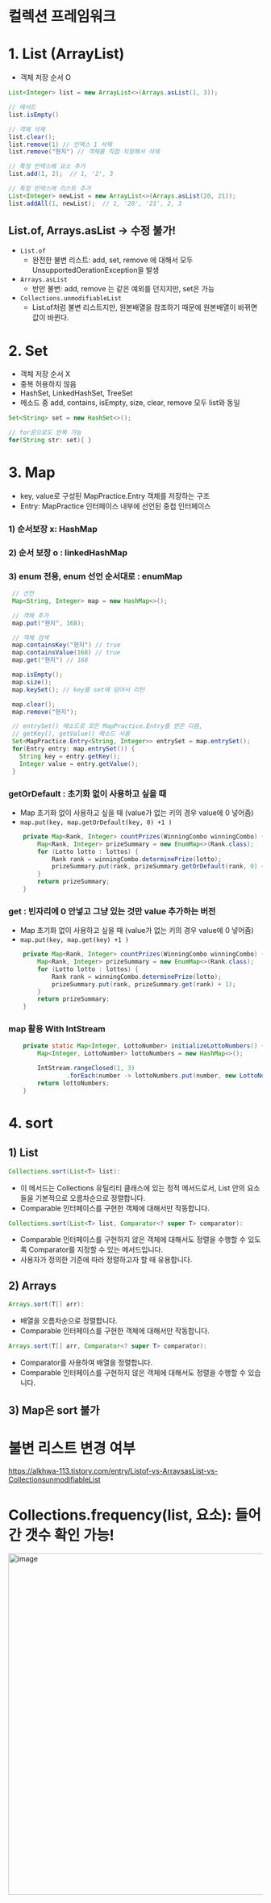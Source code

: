 # 컬렉션 프레임워크
# 1.  List (ArrayList)
- 객체 저장 순서 O
```java
List<Integer> list = new ArrayList<>(Arrays.asList(1, 3));

// 메서드
list.isEmpty()

// 객체 삭제
list.clear();
list.remove(1) // 인덱스 1 삭제
list.remove("현지") // 객체를 직접 지정해서 삭제

// 특정 인덱스에 요소 추가
list.add(1, 2);  // 1, '2', 3

// 특정 인덱스에 리스트 추가
List<Integer> newList = new ArrayList<>(Arrays.asList(20, 21));
list.addAll(1, newList);  // 1, '20', '21', 2, 3
```
## List.of, Arrays.asList -> 수정 불가!
- `List.of`
   - 완전한 불변 리스트: add, set, remove 에 대해서 모두 UnsupportedOerationException을 발생 
- `Arrays.asList`
   - 반만 불변: add, remove 는 같은 예외를 던지지만, set은 가능
- `Collections.unmodifiableList`
   - List.of처럼 불변 리스트지만, 원본배열을 참조하기 때문에 원본배열이 바뀌면 값이 바뀐다.



# 2. Set
- 객체 저장 순서 X
- 중복 허용하지 않음
- HashSet, LinkedHashSet, TreeSet
- 메소드 중 add, contains, isEmpty, size, clear, remove 모두 list와 동일
```java
Set<String> set = new HashSet<>();

// for문으로도 반복 가능
for(String str: set){ }
```

# 3. Map
- key, value로 구성된 MapPractice.Entry 객체를 저장하는 구조
- Entry: MapPractice 인터페이스 내부에 선언된 중첩 인터페이스
### 1) 순서보장 x: HashMap
### 2) 순서 보장 o : linkedHashMap
### 3) enum 전용, enum 선언 순서대로 : enumMap

```java
 // 선언
 Map<String, Integer> map = new HashMap<>();

 // 객체 추가
 map.put("현지", 168); 

 // 객체 검색
 map.containsKey("현지") // true
 map.containsValue(168) // true
 map.get("현지") // 168

 map.isEmpty();
 map.size();
 map.keySet(); // key를 set에 담아서 리턴

 map.clear();
 map.remove("현지");

 // entrySet() 메소드로 모든 MapPractice.Entry를 얻은 다음, 
 // getKey(), getValue() 메소드 사용
 Set<MapPractice.Entry<String, Integer>> entrySet = map.entrySet();
 for(Entry entry: map.entrySet()) {
   String key = entry.getKey();
   Integer value = entry.getValue();
 }
```
### getOrDefault : 초기화 없이 사용하고 싶을 때
- Map 초기화 없이 사용하고 싶을 때 (value가 없는 키의 경우 value에 0 넣어줌)
- `map.put(key, map.getOrDefault(key, 0) +1 )`
```java
    private Map<Rank, Integer> countPrizes(WinningCombo winningCombo) {
        Map<Rank, Integer> prizeSummary = new EnumMap<>(Rank.class);
        for (Lotto lotto : lottos) {
            Rank rank = winningCombo.determinePrize(lotto);
            prizeSummary.put(rank, prizeSummary.getOrDefault(rank, 0) + 1);
        }
        return prizeSummary;
    }
```
### get : 빈자리에 0 안넣고 그냥 있는 것만 value 추가하는 버전
- Map 초기화 없이 사용하고 싶을 때 (value가 없는 키의 경우 value에 0 넣어줌)
- `map.put(key, map.get(key) +1 )`
```java
    private Map<Rank, Integer> countPrizes(WinningCombo winningCombo) {
        Map<Rank, Integer> prizeSummary = new EnumMap<>(Rank.class);
        for (Lotto lotto : lottos) {
            Rank rank = winningCombo.determinePrize(lotto);
            prizeSummary.put(rank, prizeSummary.get(rank) + 1);
        }
        return prizeSummary;
    }
```

### map 활용 With IntStream
```java
    private static Map<Integer, LottoNumber> initializeLottoNumbers() {
        Map<Integer, LottoNumber> lottoNumbers = new HashMap<>();

        IntStream.rangeClosed(1, 3)
                .forEach(number -> lottoNumbers.put(number, new LottoNumber(number)));
        return lottoNumbers;
    }
```

# 4. sort

## 1) List
```java
Collections.sort(List<T> list):
```
- 이 메서드는 Collections 유틸리티 클래스에 있는 정적 메서드로서, List 안의 요소들을 기본적으로 오름차순으로 정렬합니다.
- Comparable 인터페이스를 구현한 객체에 대해서만 작동합니다.

```java
Collections.sort(List<T> list, Comparator<? super T> comparator):
```
- Comparable 인터페이스를 구현하지 않은 객체에 대해서도 정렬을 수행할 수 있도록 Comparator를 지정할 수 있는 메서드입니다.
- 사용자가 정의한 기준에 따라 정렬하고자 할 때 유용합니다.

## 2) Arrays
```java
Arrays.sort(T[] arr):
```
- 배열을 오름차순으로 정렬합니다.
- Comparable 인터페이스를 구현한 객체에 대해서만 작동합니다.

```java
Arrays.sort(T[] arr, Comparator<? super T> comparator):
```
- Comparator를 사용하여 배열을 정렬합니다.
- Comparable 인터페이스를 구현하지 않은 객체에 대해서도 정렬을 수행할 수 있습니다.

## 3) Map은 sort 불가



# 불변 리스트 변경 여부
https://alkhwa-113.tistory.com/entry/Listof-vs-ArraysasList-vs-CollectionsunmodifiableList

# Collections.frequency(list, 요소): 들어간 갯수 확인 가능!
<img width="677" alt="image" src="https://github.com/skylar1220/wootech-final-test-study/assets/110809927/1e9dd1f5-6c56-40c1-ae6d-527705ae8e6d">

